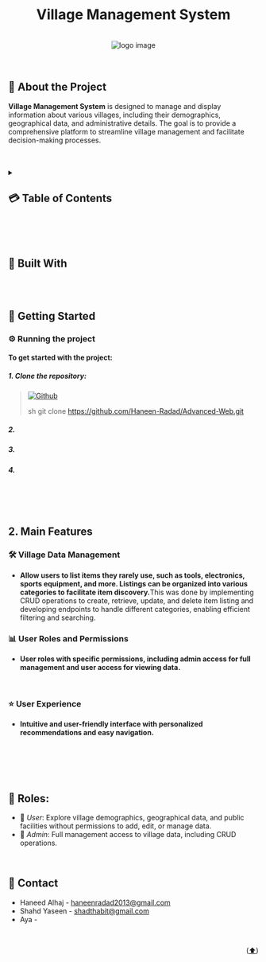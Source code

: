 <a name="readme-top"></a>
<div align="center">
     <br>
</div>
<div align="center">
  <br>
<h1>Village Management System</h1> &nbsp;     
</div>
<div align="center">
  <img src="logo.png" alt="logo image">
</div>
<br>
<br>

<a name="intro"></a>
## 🌟 About the Project
<strong>Village Management System</strong> is designed to manage and display information about various villages, including their demographics, geographical data, and administrative details. The goal is to provide a comprehensive platform to streamline village management and facilitate decision-making processes.<br>
<br>
<br>


<details>
  <summary><h2>💳 Table of Contents<h2\></summary>
  <ol>
    <li><a href="#intro">Introduction (What's Village Management System?)</a></li>
    <li><a href="#bw">Built With</a></li>
    <li><a href="#gs">Getting Started</a></li>
    <li><a href="#coref">Main Features</a></li>
    <li><a href="#roles">Roles</a></li>
    <li><a href="#contact">Contact</a></li>
  </ol>
</details>
 <br>
 <br>
 <br>


<a name="bw"></a>
## 🔨 Built With
<br>
<br>



<a name="gs"></a>
## 🚀 Getting Started
### ⚙️ Running the project
#### To get started with the project:
##### 1. Clone the repository:
> [![Github][Github]][wewe]
>
> sh
> git clone https://github.com/Haneen-Radad/Advanced-Web.git
> 
##### 2. 

> 
##### 3. 

> 
##### 4. 

> 
<br>
<br>
<br>



 <a name="coref"></a>

## 2. Main Features
### 🛠️ Village Data Management
- <strong> Allow users to list items they rarely use, such as tools, electronics, sports equipment, and more. Listings can be organized into various categories to facilitate item discovery.</strong>This was done by implementing CRUD operations to create, retrieve, update, and delete item listing and developing endpoints to handle different categories, enabling efficient filtering and searching.
  <br>
  
### 📊 User Roles and Permissions
- <strong>User roles with specific permissions, including admin access for full management and user access for viewing data.</strong>
<br>

### ⭐ User Experience
- <strong>Intuitive and user-friendly interface with personalized recommendations and easy navigation.</strong>
 <br>
 <br>
 <br>
 <br>

 <a name="roles"></a>
## 👥 Roles:
- 👤 *User*: Explore village demographics, geographical data, and public facilities without permissions to add, edit, or manage data. 
- 👥 *Admin*: Full management access to village data, including CRUD operations.
  <br>
 <br>

<a name="contact"></a>
## 📱 Contact
* Haneed Alhaj - haneenradad2013@gmail.com
* Shahd Yaseen - shadthabit@gmail.com
* Aya - 
<br>
 <p align="right">(<a href="#readme-top">⬆️</a>)</p>
 <br>
<br>
<br>
<br>



[wewe]: https://github.com/Haneen-Radad/Advanced-Web.git
[Github]: https://img.shields.io/badge/GitHub-181717?style=for-the-badge&logo=github&logoColor=white
